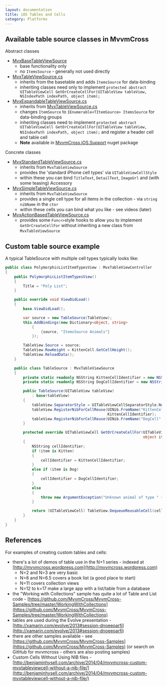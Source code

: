 ```yaml
---
layout: documentation
title: iOS Tables and Cells
category: Platforms
---
```


## Available table source classes in MvvmCross

Abstract classes

- [MvxBaseTableViewSource](https://github.com/MvvmCross/MvvmCross/blob/develop/MvvmCross/Binding/iOS/Views/MvxBaseTableViewSource.cs)
  - base functionality only 
  - no `ItemsSource` - generally not used directly
- [MvxTableViewSource.cs](https://github.com/MvvmCross/MvvmCross/blob/develop/MvvmCross/Binding/iOS/Views/MvxTableViewSource.cs)
  - inherits from the basetable and adds `ItemsSource` for data-binding
  - inheriting classes need only to implement `protected abstract UITableViewCell GetOrCreateCellFor(UITableView tableView, NSIndexPath indexPath, object item);`
- [MvxExpandableTableViewSource.cs](https://github.com/MvvmCross/MvvmCross/blob/develop/MvvmCross-iOSSupport/MvvmCross.iOS.Support/Views/MvxExpandableTableViewSource.cs)
  - inherits from [MvxTableViewSource.cs](https://github.com/MvvmCross/MvvmCross/blob/develop/MvvmCross/Binding/iOS/Views/MvxTableViewSource.cs)
  - changes `ItemSource` to `IEnumerable<TItemSource> ItemsSource` for data-binding groups
  - inheriting classes need to implement `protected abstract UITableViewCell GetOrCreateCellFor(UITableView tableView, NSIndexPath indexPath, object item);` and register a header cell and table cell
  - **Note** available in [MvvmCross.iOS.Support](https://www.nuget.org/packages/MvvmCross.iOS.Support/) nuget package

Concrete classes

- [MvxStandardTableViewSource.cs](https://github.com/MvvmCross/MvvmCross/blob/develop/MvvmCross/Binding/iOS/Views/MvxStandardTableViewCell.cs)
  - inherits from `MvxTableViewSource`
  - provides the 'standard iPhone cell types' via `UITableViewCellStyle` 
  - within these you can bind `TitleText`, `DetailText`, `ImageUrl` and (with some teasing) Accessory
- [MvxSimpleTableViewSource.cs](https://github.com/MvvmCross/MvvmCross/blob/develop/MvvmCross/Binding/iOS/Views/MvxSimpleTableViewSource.cs)
  - inherits from `MvxTableViewSource`
  - provides a single cell type for all items in the collection - via `string nibName` in the `ctor`
  - within these cells you can bind what you like - see videos (later)
- [MvxActionBasedTableViewSource.cs](https://github.com/MvvmCross/MvvmCross/blob/develop/MvvmCross/Binding/iOS/Views/MvxActionBasedTableViewSource.cs)
  - provides some `Func<>`style hooks to allow you to implement `GetOrCreateCellFor` without inheriting a new class from `MvxTableViewSource`

## Custom table source example

A typical TableSource with multiple cell types typically looks like:

```c#
public class PolymorphicListItemTypesView : MvxTableViewController
{
    public PolymorphicListItemTypesView()
    {
        Title = "Poly List";
    }

    public override void ViewDidLoad()
    {
        base.ViewDidLoad();

        var source = new TableSource(TableView);
        this.AddBindings(new Dictionary<object, string>
            {
                {source, "ItemsSource Animals"}
            });

        TableView.Source = source;
        TableView.RowHeight = KittenCell.GetCellHeight();
        TableView.ReloadData();
    }

    public class TableSource : MvxTableViewSource
    {
        private static readonly NSString KittenCellIdentifier = new NSString("KittenCell");
        private static readonly NSString DogCellIdentifier = new NSString("DogCell");

        public TableSource(UITableView tableView)
            : base(tableView)
        {
            tableView.SeparatorStyle = UITableViewCellSeparatorStyle.None;
            tableView.RegisterNibForCellReuse(UINib.FromName("KittenCell", NSBundle.MainBundle),
                                              KittenCellIdentifier);
            tableView.RegisterNibForCellReuse(UINib.FromName("DogCell", NSBundle.MainBundle), DogCellIdentifier);
        }

        protected override UITableViewCell GetOrCreateCellFor(UITableView tableView, NSIndexPath indexPath,
                                                              object item)
        {
            NSString cellIdentifier;
            if (item is Kitten)
            {
                cellIdentifier = KittenCellIdentifier;
            }
            else if (item is Dog)
            {
                cellIdentifier = DogCellIdentifier;
            }
            else
            {
                throw new ArgumentException("Unknown animal of type " + item.GetType().Name);
            }

            return (UITableViewCell) TableView.DequeueReusableCell(cellIdentifier, indexPath);
        }
    }
}
```

## References

For examples of creating custom tables and cells:

- there's a lot of demos of table use in the N+1 series - indexed at [http://mvvmcross.wordpress.com](http://mvvmcross.wordpress.com)
  - N=2 and N=3 are very basic
  - N=6 and N=6.5 covers a book list (a good place to start)
  - N=11 covers collection views
  - N=12 to k=17 make a large app with a list/table from a database
- the "Working with Collections" sample has quite a lot of Table and List code - [https://github.com/MvvmCross/MvvmCross-Samples/tree/master/WorkingWithCollections](https://github.com/MvvmCross/MvvmCross-Samples/tree/master/WorkingWithCollections)
- tables are used during the Evolve presentation - [http://xamarin.com/evolve/2013#session-dnoeeoarfj](http://xamarin.com/evolve/2013#session-dnoeeoarfj)
- there are other samples available - see [https://github.com/MvvmCross/MvvmCross-Samples](https://github.com/MvvmCross/MvvmCross-Samples) (or search on GitHub for mvvmcross - others are also posting samples)
- Custom Cells Without Using NIB files - [http://benjaminhysell.com/archive/2014/04/mvvmcross-custom-mvxtableviewcell-without-a-nib-file/](http://benjaminhysell.com/archive/2014/04/mvvmcross-custom-mvxtableviewcell-without-a-nib-file/)
